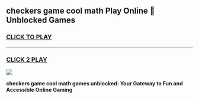 
## checkers game cool math Play Online 👋 Unblocked Games
<h3>
<a href="https://news.freeplayer.one?title=checkers_game_cool_math&ref=17CMG">CLICK TO PLAY</a></h3>
<hr>

<h3>
<a href="https://news.freeplayer.one?title=checkers_game_cool_math&ref=17CMG">CLICK 2 PLAY</a>
  
</h3>

<a href="https://news.freeplayer.one?title=checkers_game_cool_math&ref=17CMG/"><img src="https://clearcache.store/games.png"></a>


**checkers game cool math games unblocked: Your Gateway to Fun and Accessible Online Gaming**
